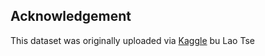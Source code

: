 ## Acknowledgement
This dataset was originally uploaded via [Kaggle](https://www.kaggle.com/datasets/laotse/credit-risk-dataset) bu Lao Tse
